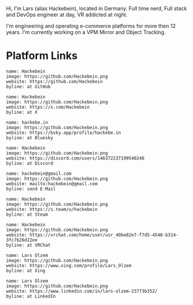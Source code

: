 Hi, I'm Lars (alias Hackebein), located in Germany. Full time nerd, Full stack and DevOps engineer at day, VR addicted at night.

I'm engineering and operating e-commerce platforms for more then 12 years.
I'm currently working on a VPM Mirror and Object Tracking.

# Platform Links

```person
name: Hackebein
image: https://github.com/Hackebein.png
website: https://github.com/Hackebein
byline: at GitHub
```

```person
name: Hackebein
image: https://github.com/Hackebein.png
website: https://x.com/Hackebein
byline: at X
```

```person
name: hackebe.in
image: https://github.com/Hackebein.png
website: https://bsky.app/profile/hackebe.in
byline: at Bluesky
```

```person
name: Hackebein
image: https://github.com/Hackebein.png
website: https://discord.com/users/146372237199540246
byline: at Discord
```

```person
name: hackebein@gmail.com
image: https://github.com/Hackebein.png
website: mailto:hackebein@gmail.com
byline: send E-Mail
```

```person
name: Hackebein
image: https://github.com/Hackebein.png
website: https://s.team/u/hackebein
byline: at Steam
```

```person
name: Hackebein
image: https://github.com/Hackebein.png
website: https://vrchat.com/home/user/usr_40be82e7-f7d5-4548-b314-3fc7b26d22ee
byline: at VRChat
```

```person
name: Lars Olzem
image: https://github.com/Hackebein.png
website: https://www.xing.com/profile/Lars_Olzem
byline: at Xing
```

```person
name: Lars Olzem
image: https://github.com/Hackebein.png
website: https://www.linkedin.com/in/lars-olzem-23773b352/
byline: at LinkedIn
```

